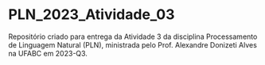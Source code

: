 # PLN_2023_Atividade_03
Repositório criado para entrega da Atividade 3 da disciplina Processamento de Linguagem Natural (PLN), ministrada pelo Prof. Alexandre Donizeti Alves na UFABC em 2023-Q3.

